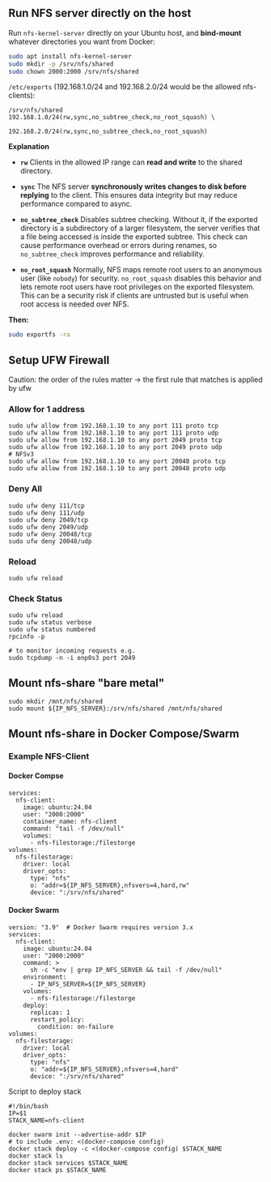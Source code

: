 ## Run NFS server directly on the host

Run `nfs-kernel-server` directly on your Ubuntu host, and **bind-mount** whatever directories you want from Docker:

```bash
sudo apt install nfs-kernel-server
sudo mkdir -p /srv/nfs/shared
sudo chown 2000:2000 /srv/nfs/shared
```

`/etc/exports` (192.168.1.0/24 and 192.168.2.0/24 would be the allowed nfs-clients):

```
/srv/nfs/shared 192.168.1.0/24(rw,sync,no_subtree_check,no_root_squash) \
                192.168.2.0/24(rw,sync,no_subtree_check,no_root_squash)
```
**Explanation**
* **`rw`**
  Clients in the allowed IP range can **read and write** to the shared directory.

* **`sync`**
  The NFS server **synchronously writes changes to disk before replying** to the client. This ensures data integrity but may reduce performance compared to async.

* **`no_subtree_check`**
  Disables subtree checking. Without it, if the exported directory is a subdirectory of a larger filesystem, the server verifies that a file being accessed is inside the exported subtree. This check can cause performance overhead or errors during renames, so `no_subtree_check` improves performance and reliability.

* **`no_root_squash`**
  Normally, NFS maps remote root users to an anonymous user (like `nobody`) for security.
  `no_root_squash` disables this behavior and lets remote root users have root privileges on the exported filesystem. This can be a security risk if clients are untrusted but is useful when root access is needed over NFS.


**Then:**

```bash
sudo exportfs -ra
```

## Setup UFW Firewall

Caution: the order of the rules matter -> the first rule that matches is applied by ufw

### Allow for 1 address
```
sudo ufw allow from 192.168.1.10 to any port 111 proto tcp
sudo ufw allow from 192.168.1.10 to any port 111 proto udp
sudo ufw allow from 192.168.1.10 to any port 2049 proto tcp
sudo ufw allow from 192.168.1.10 to any port 2049 proto udp
# NFSv3
sudo ufw allow from 192.168.1.10 to any port 20048 proto tcp
sudo ufw allow from 192.168.1.10 to any port 20048 proto udp
```

### Deny All
```
sudo ufw deny 111/tcp
sudo ufw deny 111/udp
sudo ufw deny 2049/tcp
sudo ufw deny 2049/udp
sudo ufw deny 20048/tcp
sudo ufw deny 20048/udp
```

### Reload
```
sudo ufw reload
```

### Check Status
```
sudo ufw reload
sudo ufw status verbose
sudo ufw status numbered
rpcinfo -p

# to monitor incoming requests e.g.
sudo tcpdump -n -i enp0s3 port 2049
```

## Mount nfs-share "bare metal"
```
sudo mkdir /mnt/nfs/shared
sudo mount ${IP_NFS_SERVER}:/srv/nfs/shared /mnt/nfs/shared
```

## Mount nfs-share in Docker Compose/Swarm

### Example NFS-Client
#### Docker Compse
```
services:
  nfs-client:
    image: ubuntu:24.04
    user: "2000:2000"
    container_name: nfs-client
    command: "tail -f /dev/null"
    volumes:
      - nfs-filestorage:/filestorge
volumes:
  nfs-filestorage:
    driver: local
    driver_opts:
      type: "nfs"
      o: "addr=${IP_NFS_SERVER},nfsvers=4,hard,rw"
      device: ":/srv/nfs/shared"
```
#### Docker Swarm
```
version: "3.9"  # Docker Swarm requires version 3.x
services:
  nfs-client:
    image: ubuntu:24.04
    user: "2000:2000"
    command: >
      sh -c "env | grep IP_NFS_SERVER && tail -f /dev/null"
    environment:
      - IP_NFS_SERVER=${IP_NFS_SERVER}
    volumes:
      - nfs-filestorage:/filestorge
    deploy:
      replicas: 1
      restart_policy:
        condition: on-failure
volumes:
  nfs-filestorage:
    driver: local
    driver_opts:
      type: "nfs"
      o: "addr=${IP_NFS_SERVER},nfsvers=4,hard"
      device: ":/srv/nfs/shared"
```
Script to deploy stack
```
#!/bin/bash
IP=$1
STACK_NAME=nfs-client

docker swarm init --advertise-addr $IP
# to include .env: <(docker-compose config)
docker stack deploy -c <(docker-compose config) $STACK_NAME
docker stack ls
docker stack services $STACK_NAME
docker stack ps $STACK_NAME
```
